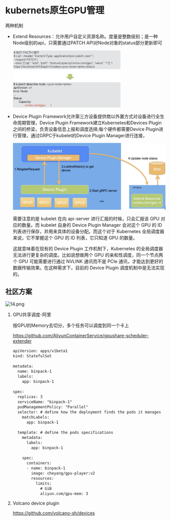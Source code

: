 # kubernets原生GPU管理

两种机制

* Extend Resources：允许用户自定义资源名称。度量是整数级别；是一种Node级别的api，只需要通过PATCH API对Node对象的status部分更新即可

  <img src="../pics/extended resources.png" alt="10.png" style="zoom: 33%;" />

* Device Plugin Framework允许第三方设备提供商以外置方式对设备进行全生命周期管理，Device Plugin Framework建立Kubernetes和Devices Plugin之间的桥梁，负责设备信息上报和调度选择;每个硬件都需要Device Plugin进行管理，通过GRPC于kubelet的Device Plugin Manager进行连接，

  <img src="../pics/Device Plugin Framework.png" alt="12.png" style="zoom:50%;" />

  需要注意的是 kubelet 在向 api-server 进行汇报的时候，只会汇报该 GPU 对应的数量。而 kubelet 自身的 Device Plugin Manager 会对这个 GPU 的 ID 列表进行保存，并用来具体的设备分配。而这个对于 Kubernetes 全局调度器来说，它不掌握这个 GPU 的 ID 列表，它只知道 GPU 的数量。

  这就意味着在现有的 Device Plugin 工作机制下，Kubernetes 的全局调度器无法进行更复杂的调度。比如说想做两个 GPU 的亲和性调度，同一个节点两个 GPU 可能需要进行通过 NVLINK 通讯而不是 PCIe 通讯，才能达到更好的数据传输效果。在这种需求下，目前的 Device Plugin 调度机制中是无法实现的。



## 社区方案

![14.png](https://ucc.alicdn.com/pic/developer-ecology/c9cf0807c1224945b2d4834541506740.png)

1. GPU共享调度-阿里

   按GPU的Memory去切分，多个任务可以调度到同一个卡上

   https://github.com/AliyunContainerService/gpushare-scheduler-extender

       apiVersion: apps/v1beta1
       kind: StatefulSet
       
       metadata:
         name: binpack-1
         labels:
           app: binpack-1
       
       spec:
         replicas: 3
         serviceName: "binpack-1"
         podManagementPolicy: "Parallel"
         selector: # define how the deployment finds the pods it manages
           matchLabels:
             app: binpack-1
       
         template: # define the pods specifications
           metadata:
             labels:
               app: binpack-1
       
           spec:
             containers:
             - name: binpack-1
               image: cheyang/gpu-player:v2
               resources:
                 limits:
                   # GiB
                   aliyun.com/gpu-mem: 3

2. Volcano device plugin

   https://github.com/volcano-sh/devices